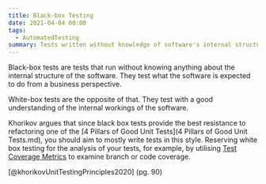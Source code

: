 ```yaml
---
title: Black-box Testing
date: 2021-04-04 00:00
tags:
  - AutomatedTesting
summary: Tests written without knowledge of software's internal structure
---
```


Black-box tests are tests that run without knowing anything about the internal structure of the software. They test what the software is expected to do from a business perspective.

White-box tests are the opposite of that. They test with a good understanding of the internal workings of the software.

Khorikov argues that since black box tests provide the best resistance to refactoring one of the [4 Pillars of Good Unit Tests](4 Pillars of Good Unit Tests.md), you should aim to mostly write tests in this style. Reserving white box testing for the analysis of your tests, for example, by utilising [Test Coverage Metrics](test-coverage-metrics.md) to examine branch or code coverage.

[@khorikovUnitTestingPrinciples2020] (pg. 90)
